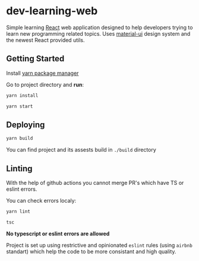 # dev-learning-web

Simple learning [React](https://reactjs.org/docs/getting-started.html) web application designed to help developers trying to learn new programming related topics.
Uses [material-ui](https://material-ui.com/) design system and the newest React provided utils.

## Getting Started

Install [yarn package manager](https://classic.yarnpkg.com/en/docs/install/#mac-stable)

Go to project directory and **run**:
```sh
yarn install

yarn start
```

## Deploying

```sh
yarn build
```

You can find project and its assests build in `./build` directory

## Linting

With the help of github actions you cannot merge PR's which have TS or eslint errors.

You can check errors localy:
```sh
yarn lint

tsc
```

**No typescript or eslint errors are allowed**

Project is set up using restrictive and opinionated `eslint` rules (using `airbnb` standart) which help the code to be more consistant and high quality.

